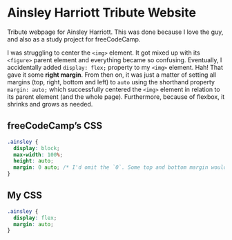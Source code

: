 # Ainsley Harriott Tribute Website
Tribute webpage for Ainsley Harriott. This was done because I love the guy, and also as a study project for freeCodeCamp.  

I was struggling to center the `<img>` element. It got mixed up with its `<figure>` parent element and everything became so confusing. Eventually, I accidentally added `display: flex;` property to my `<img>` element. Hah! That gave it some **right margin**. From then on, it was just a matter of setting all margins (top, right, bottom and left) to `auto` using the shorthand property `margin: auto;` which successfully centered the `<img>` element in relation to its parent element (and the whole page). Furthermore, because of flexbox, it shrinks and grows as needed.

## freeCodeCamp’s CSS
```css
.ainsley {
  display: block;
  max-width: 100%;
  height: auto;
  margin: 0 auto; /* I'd omit the `0`. Some top and bottom margin would look good in this particular case. Or would `auto` demolish top and bottom margin as well? */
}
```  

## My CSS
```css
.ainsley {
  display: flex;
  margin: auto;
}
```